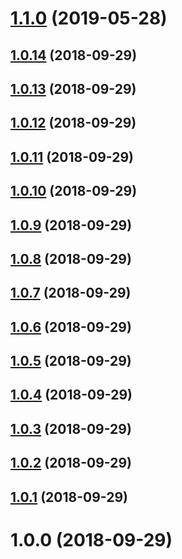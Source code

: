# [1.1.0](https://github.com/Roms1383/mesg-pusher/compare/v1.0.14...v1.1.0) (2019-05-28)

## [1.0.14](https://github.com/Roms1383/mesg-pusher/compare/v1.0.13...v1.0.14) (2018-09-29)

## [1.0.13](https://github.com/Roms1383/mesg-pusher/compare/v1.0.12...v1.0.13) (2018-09-29)

## [1.0.12](https://github.com/Roms1383/mesg-pusher/compare/v1.0.11...v1.0.12) (2018-09-29)

## [1.0.11](https://github.com/Roms1383/mesg-pusher/compare/v1.0.10...v1.0.11) (2018-09-29)

## [1.0.10](https://github.com/Roms1383/mesg-pusher/compare/v1.0.9...v1.0.10) (2018-09-29)

## [1.0.9](https://github.com/Roms1383/mesg-pusher/compare/v1.0.8...v1.0.9) (2018-09-29)

## [1.0.8](https://github.com/Roms1383/mesg-pusher/compare/v1.0.7...v1.0.8) (2018-09-29)

## [1.0.7](https://github.com/Roms1383/mesg-pusher/compare/v1.0.6...v1.0.7) (2018-09-29)

## [1.0.6](https://github.com/Roms1383/mesg-pusher/compare/v1.0.5...v1.0.6) (2018-09-29)

## [1.0.5](https://github.com/Roms1383/mesg-pusher/compare/v1.0.4...v1.0.5) (2018-09-29)

## [1.0.4](https://github.com/Roms1383/mesg-pusher/compare/v1.0.3...v1.0.4) (2018-09-29)

## [1.0.3](https://github.com/Roms1383/mesg-pusher/compare/v1.0.2...v1.0.3) (2018-09-29)

## [1.0.2](https://github.com/Roms1383/mesg-pusher/compare/v1.0.1...v1.0.2) (2018-09-29)

## [1.0.1](https://github.com/Roms1383/mesg-pusher/compare/v1.0.0...v1.0.1) (2018-09-29)

# 1.0.0 (2018-09-29)
